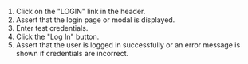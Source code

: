 1. Click on the "LOGIN" link in the header.
2. Assert that the login page or modal is displayed.
3. Enter test credentials.
4. Click the "Log In" button.
5. Assert that the user is logged in successfully or an error message is shown if credentials are incorrect.